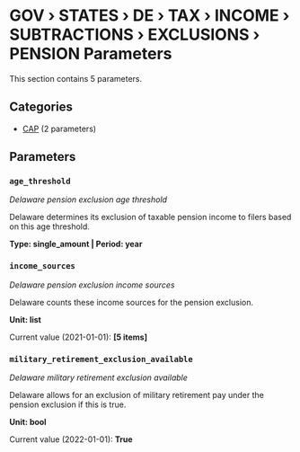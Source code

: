 # GOV › STATES › DE › TAX › INCOME › SUBTRACTIONS › EXCLUSIONS › PENSION Parameters

This section contains 5 parameters.

## Categories

- [CAP](cap/index.md) (2 parameters)

## Parameters

### `age_threshold`
*Delaware pension exclusion age threshold*

Delaware determines its exclusion of taxable pension income to filers based on this age threshold.

**Type: single_amount | Period: year**


### `income_sources`
*Delaware pension exclusion income sources*

Delaware counts these income sources for the pension exclusion.

**Unit: list**

Current value (2021-01-01): **[5 items]**


### `military_retirement_exclusion_available`
*Delaware military retirement exclusion available*

Delaware allows for an exclusion of military retirement pay under the pension exclusion if this is true.

**Unit: bool**

Current value (2022-01-01): **True**

